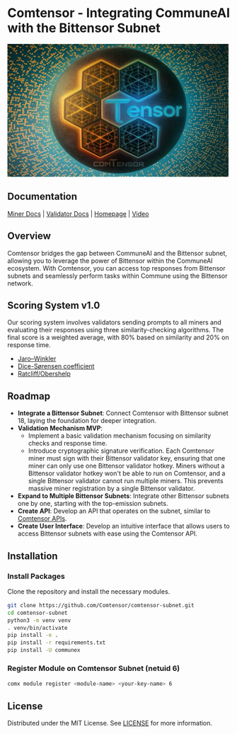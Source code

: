 
# Comtensor - Integrating CommuneAI with the Bittensor Subnet

<img src="docs/images/back.jpg" alt="back" width="500" height="300">

## Documentation

[Miner Docs](docs/miners.md) | [Validator Docs](docs/validators.md) | [Homepage](https://comtensor.io/) | [Video](https://comtensor.io/videos/comtensor.mp4)

## Overview

Comtensor bridges the gap between CommuneAI and the Bittensor subnet, allowing you to leverage the power of Bittensor within the CommuneAI ecosystem.
With Comtensor, you can access top responses from Bittensor subnets and seamlessly perform tasks within Commune using the Bittensor network.

## Scoring System v1.0

Our scoring system involves validators sending prompts to all miners and evaluating their responses using three similarity-checking algorithms. The final score is a weighted average, with 80% based on similarity and 20% on response time.

- [Jaro–Winkler](https://en.wikipedia.org/wiki/Jaro%E2%80%93Winkler_distance)
- [Dice-Sørensen coefficient](https://en.wikipedia.org/wiki/Dice-S%C3%B8rensen_coefficient)
- [Ratcliff/Obershelp](https://en.wikipedia.org/wiki/Gestalt_pattern_matching)

## Roadmap

- **Integrate a Bittensor Subnet**: Connect Comtensor with Bittensor subnet 18, laying the foundation for deeper integration.
- **Validation Mechanism MVP**:
    - Implement a basic validation mechanism focusing on similarity checks and response time.
    - Introduce cryptographic signature verification. Each Comtensor miner must sign with their Bittensor validator key, ensuring that one miner can only use one Bittensor validator hotkey. Miners without a Bittensor validator hotkey won't be able to run on Comtensor, and a single Bittensor validator cannot run multiple miners. This prevents massive miner registration by a single Bittensor validator.
- **Expand to Multiple Bittensor Subnets**: Integrate other Bittensor subnets one by one, starting with the top-emission subnets.
- **Create API**: Develop an API that operates on the subnet, similar to [Comtensor APIs](https://api.comtensor.io/docs).
- **Create User Interface**: Develop an intuitive interface that allows users to access Bittensor subnets with ease using the Comtensor API.

## Installation

### Install Packages

Clone the repository and install the necessary modules.

```sh
git clone https://github.com/Comtensor/comtensor-subnet.git
cd comtensor-subnet
python3 -m venv venv
. venv/bin/activate
pip install -e .
pip install -r requirements.txt
pip install -U communex
```

### Register Module on Comtensor Subnet (netuid 6)

```sh
comx module register <module-name> <your-key-name> 6
```

## License

Distributed under the MIT License. See [LICENSE](LICENSE) for more information.
